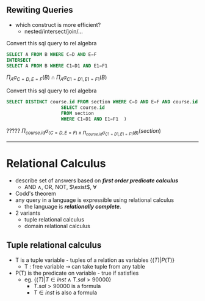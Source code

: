 ## Rewiting Queries
- which construct is more efficient?
  - nested/intersect/join/...

Convert this sql query to rel algebra
```SQL
SELECT A FROM B WHERE C=D AND E=F 
INTERSECT
SELECT A FROM B WHERE C1=D1 AND E1=F1
```
$\Pi_{A}\sigma_{C=D, E=F}(B) \cap \Pi_{A}\sigma_{C1=D1, E1=F1}(B)$


Convert this sql query to rel algebra
```SQL
SELECT DISTINCT course.id FROM section WHERE C=D AND E=F AND course.id IN (  
                    SELECT course.id 
                    FROM section
                    WHERE C1=D1 AND E1=F1  )
```
?????
$\Pi_{course.id}\sigma_{(C=D, E=F) \wedge \Pi_{course.id}\sigma_{C1=D1, E1=F1}(B)}(section)$

----
# Relational Calculus
- describe set of answers based on ***first order predicate calculus***
  - AND $\wedge$, OR, NOT, $\exist$, $\forall$
- Codd's theorem
- any query in a language is expressible using relational calculus
  - the language is ***relationally complete***.
- 2 variants
  - tuple relational calculus
  - domain relational calculus
## Tuple relational calculus
- T is a tuple variable - tuples of a relation as variables $\{(T) | P(T)\}$
  - T : free variable $\rightsquigarrow$ can take tuple from any table
- P(T) is the predicate on variable - true if satisfies
  - eg. $\{(T)|T \in inst \wedge T.sal>90000\}$
    - $T.sal>90000$ is a formula
    - $T \in inst$ is also a formula